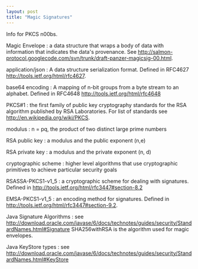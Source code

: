 ```yaml
---
layout: post
title: "Magic Signatures"
---
```


Info for PKCS n00bs.

Magic Envelope
: a data structure that wraps a body of data with information that
indicates the data's provenance. See
<http://salmon-protocol.googlecode.com/svn/trunk/draft-panzer-magicsig-00.html>.

application/json
: A data structure serialization format. Defined in RFC4627 <http://tools.ietf.org/html/rfc4627>.

base64 encoding
: A mapping of n-bit groups from a byte stream to an alphabet. Defined
in RFC4648 <http://tools.ietf.org/html/rfc4648>

PKCS#1
: the first family of public key cryptography standards for the RSA
algorithm published by RSA Laboratories. For list of standards see
<http://en.wikipedia.org/wiki/PKCS>.

modulus
: n = pq, the product of two distinct large prime numbers

RSA public key
: a modulus and the public exponent (n,e)

RSA private key
: a modulus and the private exponent (n, d)

cryptographic scheme
: higher level algorithms that use cryptographic primitives to achieve
particular security goals

RSASSA-PKCS1-v1_5
: a cryptographic scheme for dealing with signatures. Defined in
<http://tools.ietf.org/html/rfc3447#section-8.2>

EMSA-PKCS1-v1_5
: an encoding method for signatures.  Defined in
<http://tools.ietf.org/html/rfc3447#section-9.2>.

Java Signature Algorithms
: see <http://download.oracle.com/javase/6/docs/technotes/guides/security/StandardNames.html#Signature>
SHA256withRSA is the algorithm used for magic envelopes.

Java KeyStore types
: see <http://download.oracle.com/javase/6/docs/technotes/guides/security/StandardNames.html#KeyStore>


